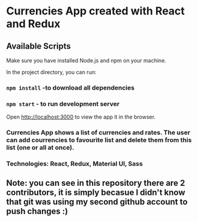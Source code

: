 # Currencies App created with React and Redux

## Available Scripts

Make sure you have installed Node.js and npm on your machine.

In the project directory, you can run:

### `npm install` -to download all dependencies
### `npm start` - to run development server

Open [http://localhost:3000](http://localhost:3000) to view the app it in the browser.


### Currencies App shows a list of currencies and rates. The user can add courrencies to favourite list and delete them from this list (one or all at once).

### Technologies: React, Redux, Material UI, Sass


## Note: you can see in this repository there are 2 contributors, it is simply becasue I didn't know that git was using my second github account to push changes :) 
